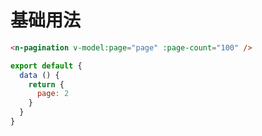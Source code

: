 # 基础用法

```html
<n-pagination v-model:page="page" :page-count="100" />
```

```js
export default {
  data () {
    return {
      page: 2
    }
  }
}
```

